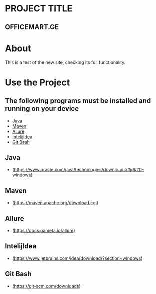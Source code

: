 # PROJECT TITLE
## OFFICEMART.GE
# About
This is a test of the new site, checking its full functionality.
# Use the Project
## The following programs must be installed and running on your device
* [Java](#java)
* [Maven](#maven)
* [Allure](#allure)
* [IntelijIdea](#intelijidea)
* [Git Bash](#git-bash)
## Java
- (https://www.oracle.com/java/technologies/downloads/#jdk20-windows)
## Maven
- (https://maven.apache.org/download.cgi)
## Allure
- (https://docs.qameta.io/allure)
## IntelijIdea
- (https://www.jetbrains.com/idea/download/?section=windows)
## Git Bash
- (https://git-scm.com/downloads)
## 
